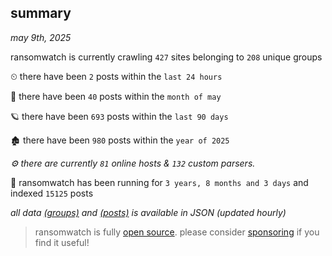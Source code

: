 
## summary
_may 9th, 2025_

ransomwatch is currently crawling `427` sites belonging to `208` unique groups

⏲ there have been `2` posts within the `last 24 hours`

🦈 there have been `40` posts within the `month of may`

🪐 there have been `693` posts within the `last 90 days`

🏚 there have been `980` posts within the `year of 2025`

_⚙️ there are currently `81` online hosts & `132` custom parsers._

🦕 ransomwatch has been running for `3 years, 8 months and 3 days` and indexed `15125` posts

_all data  [(groups)](http://ransomwhat.telemetry.ltd/groups) and [(posts)](http://ransomwhat.telemetry.ltd/posts) is available in JSON (updated hourly)_

> ransomwatch is fully [open source](https://github.com/joshhighet/ransomwatch#ransomwatch--). please consider [sponsoring](https://github.com/sponsors/joshhighet) if you find it useful!
